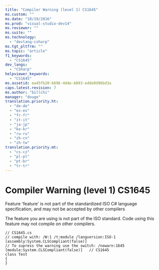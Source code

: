 ```yaml
---
title: "Compiler Warning (level 1) CS1645"
ms.custom: ""
ms.date: "10/19/2016"
ms.prod: "visual-studio-dev14"
ms.reviewer: ""
ms.suite: ""
ms.technology: 
  - "devlang-csharp"
ms.tgt_pltfrm: ""
ms.topic: "article"
f1_keywords: 
  - "CS1645"
dev_langs: 
  - "CSharp"
helpviewer_keywords: 
  - "CS1645"
ms.assetid: ea45fb20-b696-4d4e-b893-edde9d96bd3a
caps.latest.revision: 7
ms.author: "billchi"
manager: "douge"
translation.priority.ht: 
  - "de-de"
  - "es-es"
  - "fr-fr"
  - "it-it"
  - "ja-jp"
  - "ko-kr"
  - "ru-ru"
  - "zh-cn"
  - "zh-tw"
translation.priority.mt: 
  - "cs-cz"
  - "pl-pl"
  - "pt-br"
  - "tr-tr"
---
```

# Compiler Warning (level 1) CS1645
Feature 'feature' is not part of the standardized ISO C# language specification, and may not be accepted by other compilers  
  
 The feature you are using is not part of the ISO standard. Code using this feature may not compile on other compilers.  
  
```  
// CS1645.cs  
// compile with: /W:1 /t:module /langversion:ISO-1  
[assembly:System.CLSCompliant(false)]  
// To supress the warning use the switch: /nowarn:1645  
[module:System.CLSCompliant(false)]   // CS1645  
class Test  
{  
}  
```